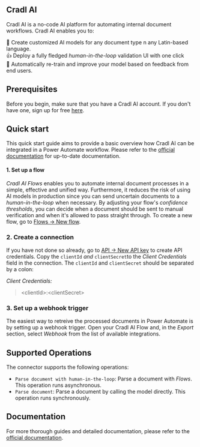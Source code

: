 ## Cradl AI

Cradl AI is a no-code AI platform for automating internal document workflows. Cradl AI enables you to:

🚀️ Create customized AI models for any document type n any Latin-based language. <br />
👍 Deploy a fully fledged *human-in-the-loop* validation UI with one click <br />
🎉️ Automatically re-train and improve your model based on feedback from end users.<br />

## Prerequisites

Before you begin, make sure that you have a Cradl AI account. If you don't have one, sign up for free [here](https://app.cradl.ai/signup).

## Quick start

This quick start guide aims to provide a basic overview how Cradl AI can be integrated in a Power Automate workflow. Please refer to the [official documentation](https://docs.cradl.ai/) for up-to-date documentation.

#### 1. Set up a flow

*Cradl AI Flows* enables you to automate internal document processes in a simple, effective and unified way. Furthermore, it reduces the risk of using AI models in production since you can send uncertain documents to a *human-in-the-loop* when necessary. By adjusting your flow's *confidence thresholds*, you can decide when a document should be sent to manual verification and when it's allowed to pass straight through. To create a new flow, go to [Flows -> New flow](https://app.cradl.ai/flows).

### 2. Create a connection

If you have not done so already, go to [API -> New API key](https://app.cradl.ai/appclients) to create API credentials. Copy the `clientId` *and* `clientSecret`to the *Client Credentials* field in the connection. The `clientId` and `clientSecret` should be separated by a colon:

*Client Credentials:*

> \<clientId\>:\<clientSecret\>

### 3. Set up a webhook trigger

The easiest way to retreive the processed documents in Power Automate is by setting up a webhook trigger. Open your Cradl AI Flow and, in the *Export* section, select *Webhook* from the list of available integrations.

## Supported Operations

The connector supports the following operations:

* `Parse document with human-in-the-loop`: Parse a document with *Flows*. This operation runs asynchronous.
* `Parse document`: Parse a document by calling the model directly. This operation runs synchronously.

## Documentation

For more thorough guides and detailed documentation, please refer to the [official documentation](https://docs.cradl.ai/).
